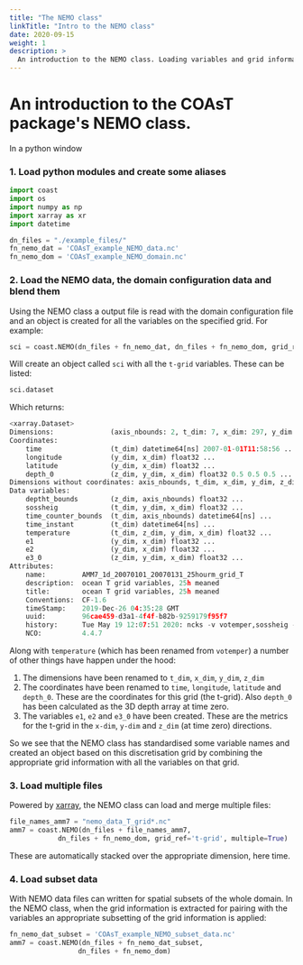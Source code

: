 ```yaml
---
title: "The NEMO class"
linkTitle: "Intro to the NEMO class"
date: 2020-09-15
weight: 1
description: >
  An introduction to the NEMO class. Loading variables and grid information.
---
```


# An introduction to the COAsT package's NEMO class.

In a python window

### 1. Load python modules and create some aliases

``` python
import coast
import os
import numpy as np
import xarray as xr
import datetime

dn_files = "./example_files/"
fn_nemo_dat = 'COAsT_example_NEMO_data.nc'
fn_nemo_dom = 'COAsT_example_NEMO_domain.nc'
```

### 2. Load the NEMO data, the domain configuration data and blend them

Using the NEMO class a output file is read with the domain configuration file
and an object is created for all the variables on the specified grid. For example:

``` python
sci = coast.NEMO(dn_files + fn_nemo_dat, dn_files + fn_nemo_dom, grid_ref = 't-grid')
```
Will create an object called ``sci`` with all the `t-grid` variables. These can be
listed:

``` python
sci.dataset
```

Which returns:
```python
<xarray.Dataset>
Dimensions:              (axis_nbounds: 2, t_dim: 7, x_dim: 297, y_dim: 375, z_dim: 51)
Coordinates:
    time                 (t_dim) datetime64[ns] 2007-01-01T11:58:56 ... 2007-01-31T11:58:56
    longitude            (y_dim, x_dim) float32 ...
    latitude             (y_dim, x_dim) float32 ...
    depth_0              (z_dim, y_dim, x_dim) float32 0.5 0.5 0.5 ... 50.5 50.5
Dimensions without coordinates: axis_nbounds, t_dim, x_dim, y_dim, z_dim
Data variables:
    deptht_bounds        (z_dim, axis_nbounds) float32 ...
    sossheig             (t_dim, y_dim, x_dim) float32 ...
    time_counter_bounds  (t_dim, axis_nbounds) datetime64[ns] ...
    time_instant         (t_dim) datetime64[ns] ...
    temperature          (t_dim, z_dim, y_dim, x_dim) float32 ...
    e1                   (y_dim, x_dim) float32 ...
    e2                   (y_dim, x_dim) float32 ...
    e3_0                 (z_dim, y_dim, x_dim) float32 ...
Attributes:
    name:         AMM7_1d_20070101_20070131_25hourm_grid_T
    description:  ocean T grid variables, 25h meaned
    title:        ocean T grid variables, 25h meaned
    Conventions:  CF-1.6
    timeStamp:    2019-Dec-26 04:35:28 GMT
    uuid:         96cae459-d3a1-4f4f-b82b-9259179f95f7
    history:      Tue May 19 12:07:51 2020: ncks -v votemper,sossheig -d time...
    NCO:          4.4.7
```

Along with ``temperature`` (which has been renamed from ``votemper``) a number
of other things have happen under the hood:

1. The dimensions have been renamed to ``t_dim``, ``x_dim``, ``y_dim``, ``z_dim``
2. The coordinates have been renamed to ``time``, ``longitude``, ``latitude``
and ``depth_0``. These are the coordinates for this grid (the t-grid). Also ``depth_0``
has been calculated as the 3D depth array at time zero.
3. The variables ``e1``, ``e2`` and ``e3_0`` have been created. These are the
metrics for the t-grid in the ``x-dim``, ``y-dim`` and ``z_dim`` (at time zero)
directions.

So we see that the NEMO class has standardised some variable names and created an
object based on this discretisation grid by combining the appropriate grid
information with all the variables on that grid.

### 3. Load multiple files

Powered by [xarray](http://xarray.pydata.org/en/stable/index.html), the NEMO
class can load and merge multiple files:

``` python
file_names_amm7 = "nemo_data_T_grid*.nc"
amm7 = coast.NEMO(dn_files + file_names_amm7,
            dn_files + fn_nemo_dom, grid_ref='t-grid', multiple=True)
```
These are automatically stacked over the appropriate dimension, here time.

### 4. Load subset data

With NEMO data files can written for spatial subsets of the whole domain. In the NEMO class, when the grid information
is extracted for pairing with the variables an appropriate subsetting of the grid information is applied:

```python
fn_nemo_dat_subset = 'COAsT_example_NEMO_subset_data.nc'
amm7 = coast.NEMO(dn_files + fn_nemo_dat_subset,
                 dn_files + fn_nemo_dom)
```
